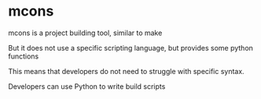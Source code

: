 
mcons
======
mcons is a project building tool, similar to make

But it does not use a specific scripting language, but provides some python functions

This means that developers do not need to struggle with specific syntax.

Developers can use Python to write build scripts

